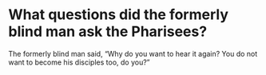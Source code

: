 # What questions did the formerly blind man ask the Pharisees?

The formerly blind man said, “Why do you want to hear it again? You do not want to become his disciples too, do you?”
